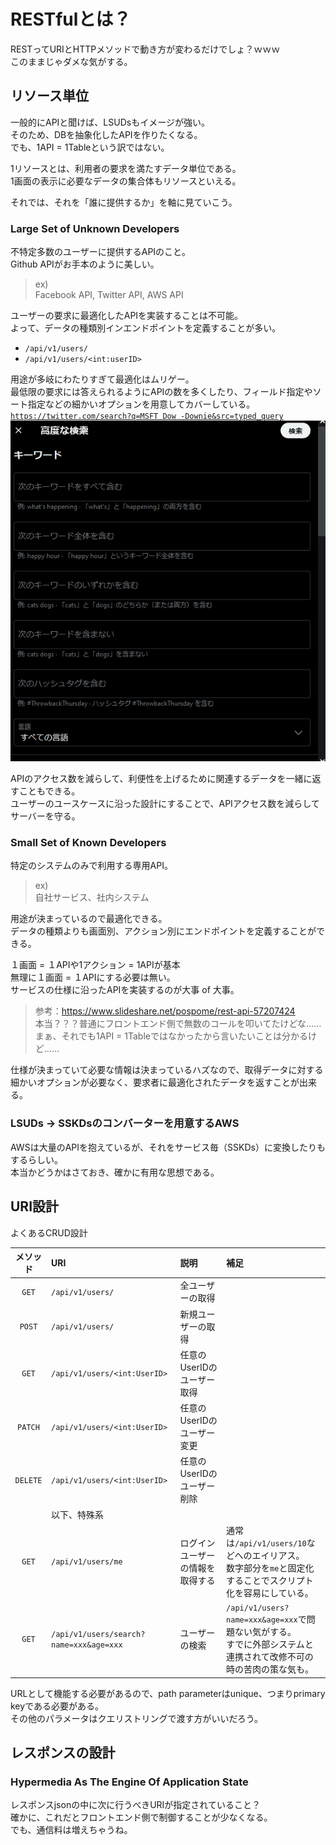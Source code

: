 # RESTfulとは？

RESTってURIとHTTPメソッドで動き方が変わるだけでしょ？ｗｗｗ  
このままじゃダメな気がする。

## リソース単位

一般的にAPIと聞けば、LSUDsもイメージが強い。  
そのため、DBを抽象化したAPIを作りたくなる。  
でも、1API = 1Tableという訳ではない。

1リソースとは、利用者の要求を満たすデータ単位である。  
1画面の表示に必要なデータの集合体もリソースといえる。

それでは、それを「誰に提供するか」を軸に見ていこう。

### **L**arge **S**et of **U**nknown **D**eveloper**s**

不特定多数のユーザーに提供するAPIのこと。  
Github APIがお手本のように美しい。

> ex)  
> Facebook API, Twitter API, AWS API

ユーザーの要求に最適化したAPIを実装することは不可能。  
よって、データの種類別インエンドポイントを定義することが多い。

- `/api/v1/users/`
- `/api/v1/users/<int:userID>`

用途が多岐にわたりすぎて最適化はムリゲー。  
最低限の要求には答えられるようにAPIの数を多くしたり、フィールド指定やソート指定などの細かいオプションを用意してカバーしている。  
[`https://twitter.com/search?q=MSFT Dow -Downie&src=typed_query`](https://twitter.com/search?q=MSFT%20%22Dow%22%20-Downie&src=typed_query)  
![Twitterの高度な検索](./img/twitter_advanced_find.png)  

APIのアクセス数を減らして、利便性を上げるために関連するデータを一緒に返すこともできる。  
ユーザーのユースケースに沿った設計にすることで、APIアクセス数を減らしてサーバーを守る。  

### **S**mall **S**et of **K**nown **D**eveloper**s**

特定のシステムのみで利用する専用API。

> ex)  
> 自社サービス、社内システム

用途が決まっているので最適化できる。  
データの種類よりも画面別、アクション別にエンドポイントを定義することができる。

１画面 = １APIや1アクション = 1APIが基本  
無理に１画面 = １APIにする必要は無い。  
サービスの仕様に沿ったAPIを実装するのが大事 of 大事。

> 参考：<https://www.slideshare.net/pospome/rest-api-57207424>  
> 本当？？？普通にフロントエンド側で無数のコールを叩いてたけどな……  
> まぁ、それでも1API = 1Tableではなかったから言いたいことは分かるけど……

仕様が決まっていて必要な情報は決まっているハズなので、取得データに対する細かいオプションが必要なく、要求者に最適化されたデータを返すことが出来る。

### LSUDs -> SSKDsのコンバーターを用意するAWS

AWSは大量のAPIを抱えているが、それをサービス毎（SSKDs）に変換したりもするらしい。  
本当かどうかはさておき、確かに有用な思想である。

## URI設計

よくあるCRUD設計

|メソッド|URI|説明|補足|
|:--:|:--|:--|:--|
|`GET`|`/api/v1/users/`|全ユーザーの取得||
|`POST`|`/api/v1/users/`|新規ユーザーの取得||
|`GET`|`/api/v1/users/<int:UserID>`|任意のUserIDのユーザー取得||
|`PATCH`|`/api/v1/users/<int:UserID>`|任意のUserIDのユーザー変更||
|`DELETE`|`/api/v1/users/<int:UserID>`|任意のUserIDのユーザー削除||
||以下、特殊系|||
|`GET`|`/api/v1/users/me`|ログインユーザーの情報を取得する|通常は`/api/v1/users/10`などへのエイリアス。<br>数字部分を`me`と固定化することでスクリプト化を容易にしている。|
|`GET`|`/api/v1/users/search?name=xxx&age=xxx`|ユーザーの検索|`/api/v1/users?name=xxx&age=xxx`で問題ない気がする。<br>すでに外部システムと連携されて改修不可の時の苦肉の策な気も。|

URLとして機能する必要があるので、path parameterはunique、つまりprimary keyである必要がある。  
その他のパラメータはクエリストリングで渡す方がいいだろう。

## レスポンスの設計

### Hypermedia As The Engine Of Application State

レスポンスjsonの中に次に行うべきURIが指定されていること？  
確かに、これだとフロントエンド側で制御することが少なくなる。  
でも、通信料は増えちゃうね。
